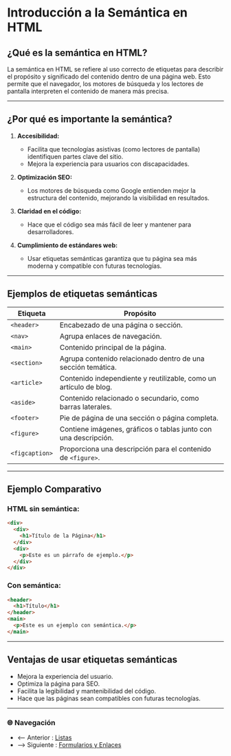 # Introducción a la Semántica en HTML

## ¿Qué es la semántica en HTML?

La semántica en HTML se refiere al uso correcto de etiquetas para describir el propósito y significado del contenido dentro de una página web. Esto permite que el navegador, los motores de búsqueda y los lectores de pantalla interpreten el contenido de manera más precisa.

---

## ¿Por qué es importante la semántica?

1. **Accesibilidad:**
   - Facilita que tecnologías asistivas (como lectores de pantalla) identifiquen partes clave del sitio.
   - Mejora la experiencia para usuarios con discapacidades.

2. **Optimización SEO:**
   - Los motores de búsqueda como Google entienden mejor la estructura del contenido, mejorando la visibilidad en resultados.

3. **Claridad en el código:**
   - Hace que el código sea más fácil de leer y mantener para desarrolladores.

4. **Cumplimiento de estándares web:**
   - Usar etiquetas semánticas garantiza que tu página sea más moderna y compatible con futuras tecnologías.

---

## Ejemplos de etiquetas semánticas

| **Etiqueta**    | **Propósito**                                                                 |
|------------------|-------------------------------------------------------------------------------|
| `<header>`      | Encabezado de una página o sección.                                          |
| `<nav>`         | Agrupa enlaces de navegación.                                               |
| `<main>`        | Contenido principal de la página.                                           |
| `<section>`     | Agrupa contenido relacionado dentro de una sección temática.                |
| `<article>`     | Contenido independiente y reutilizable, como un artículo de blog.           |
| `<aside>`       | Contenido relacionado o secundario, como barras laterales.                  |
| `<footer>`      | Pie de página de una sección o página completa.                             |
| `<figure>`      | Contiene imágenes, gráficos o tablas junto con una descripción.             |
| `<figcaption>`  | Proporciona una descripción para el contenido de `<figure>`.                |

---

## Ejemplo Comparativo

### **HTML sin semántica:**
```html
<div>
  <div>
    <h1>Título de la Página</h1>
  </div>
  <div>
    <p>Este es un párrafo de ejemplo.</p>
  </div>
</div>
```

### **Con semántica:**

```html
<header>
  <h1>Título</h1>
</header>
<main>
  <p>Este es un ejemplo con semántica.</p>
</main>
```

--- 

## Ventajas de usar etiquetas semánticas
   - Mejora la experiencia del usuario.
   - Optimiza la página para SEO.
   - Facilita la legibilidad y mantenibilidad del código.
   - Hace que las páginas sean compatibles con futuras tecnologías.

---

### 🌐 Navegación

- <-- Anterior : [Listas](Listas.md)
- --> Siguiente : [Formularios y Enlaces](Formularios%20y%20Enlaces.md)
